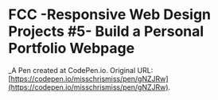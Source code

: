 # FCC -Responsive Web Design Projects #5- Build a Personal Portfolio Webpage
 _A Pen created at CodePen.io. Original URL: [https://codepen.io/misschrismiss/pen/gNZJRw](https://codepen.io/misschrismiss/pen/gNZJRw).

 